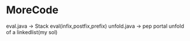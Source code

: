# MoreCode
eval.java -> Stack eval(infix,postfix,prefix)
unfold.java -> pep portal unfold of a linkedlist(my sol)
